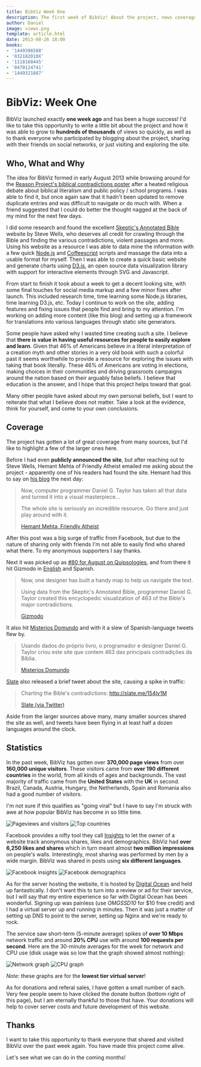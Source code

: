 ```yaml
---
title: BibViz Week One
description: The first week of BibViz! About the project, news coverage and stats.
author: Daniel
image: views.png
template: article.html
date: 2013-08-26 18:00
books:
- '1449398588'
- '032182010X'
- '1118168445'
- '0470124741'
- '1449321887'
---
```


BibViz: Week One
================
BibViz launched exactly __one week ago__ and has been a huge success! I'd like to take this opportunity to write a little bit about the project and how it was able to grow to __hundreds of thousands__ of views so quickly, as well as to thank everyone who participated by blogging about the project, sharing with their friends on social networks, or just visiting and exploring the site.

Who, What and Why
-----------------
The idea for BibViz formed in early August 2013 while browsing around for the [Reason Project's biblical contradictions poster](http://www.project-reason.org/gallery3/image/105/) after a heated religious debate about biblical literalism and public policy / school programs. I was able to find it, but once again saw that it hadn't been updated to remove duplicate entries and was difficult to navigate or do much with. When a friend suggested that I could do better the thought nagged at the back of my mind for the next few days.

I did some research and found the excellent [Skeptic's Annotated Bible](http://www.skepticsannotatedbible.com) website by Steve Wells, who deserves all credit for crawling through the Bible and finding the various contradictions, violent passages and more. Using his website as a resource I was able to data mine the information with a few quick [Node.js](http://nodejs.org/) and [Coffeescript](http://coffeescript.org/) scripts and massage the data into a usable format for myself. Then I was able to create a quick basic website and generate charts using [D3.js](http://d3js.org/), an open source data visualization library with support for interactive elements through SVG and Javascript.

From start to finish it took about a week to get a decent looking site, with some final touches for social media markup and a few minor fixes after launch. This included research time, time learning some Node.js libraries, time learning D3.js, etc. Today I continue to work on the site, adding features and fixing issues that people find and bring to my attention. I'm working on adding more content (like this blog) and setting up a framework for translations into various languages through static site generators.

Some people have asked why I wasted time creating such a site. I believe that __there is value in having useful resources for people to easily explore and learn__. Given that 46% of Americans believe in a literal interpretation of a creation myth and other stories in a very old book with such a colorful past it seems worthwhile to provide a resource for exploring the issues with taking that book literally. These 46% of Americans are voting in elections, making choices in their communities and driving grassroots campaigns around the nation based on their arguably false beliefs. I believe that education is the answer, and I hope that this project helps toward that goal.

Many other people have asked about my own personal beliefs, but I want to reiterate that what I believe does not matter. Take a look at the evidence, think for yourself, and come to your own conclusions.

Coverage
--------
The project has gotten a lot of great coverage from many sources, but I'd like to highlight a few of the larger ones here.

Before I had even __publicly announced the site__, but after reaching out to Steve Wells, Hemant Mehta of Friendly Atheist emailed me asking about the project - apparently one of his readers had found the site. Hemant had this to say on [his blog](http://www.patheos.com/blogs/friendlyatheist/2013/08/19/an-incredible-interactive-chart-of-biblical-contradictions/) the next day:

> Now, computer programmer Daniel G. Taylor has taken all that data and turned it into a visual masterpiece...
>
> The whole site is seriously an incredible resource. Go there and just play around with it.
> <div><a href="http://www.patheos.com/blogs/friendlyatheist/2013/08/19/an-incredible-interactive-chart-of-biblical-contradictions/">Hemant Mehta, Friendly Atheist</a></div>

After this post was a big surge of traffic from Facebook, but due to the nature of sharing only with friends I'm not able to easily find who shared what there. To my anonymous supporters I say thanks.

Next it was picked up as [#80 for August on Quipsologies](http://www.underconsideration.com/quipsologies/archives/august_2013/arminvit_80.php), and from there it hit Gizmodo in [English](http://gizmodo.com/this-comprehensive-map-traces-463-of-the-bibles-major-1188177994) and Spanish.

> Now, one designer has built a handy map to help us navigate the text.
>
> Using data from the Skeptic's Annotated Bible, programmer Daniel G. Taylor created this encyclopedic visualization of 463 of the Bible's major contradictions.
> <div><a href="http://gizmodo.com/this-comprehensive-map-traces-463-of-the-bibles-major-1188177994">Gizmodo</a></div>

It also hit [Misterios Domundo](http://misteriosdomundo.com/este-mapa-revela-463-contradicoes-da-biblia) and with it a slew of Spanish-language tweets flew by.

> Usando dados do próprio livro, o programador e designer Daniel G. Taylor criou este site que contem 463 das principais contradições da Bíblia.
> <div><a href="">Misterios Domundo</a></div>

[Slate](https://twitter.com/Slate/status/371064266880978945) also released a brief tweet about the site, causing a  spike in traffic:

> Charting the Bible's contradictions: http://slate.me/154lv1M
> <div><a href="https://twitter.com/Slate/status/371064266880978945">Slate (via Twitter)</a></div>

Aside from the larger sources above many, many smaller sources shared the site as well, and tweets have been flying in at least half a dozen languages around the clock.

Statistics
----------
In the past week, BibViz has gotten over __370,000 page views__ from over __160,000 unique visitors__. These visitors came from __over 190 different countries__ in the world, from all kinds of ages and backgrounds. The vast majority of traffic came from the __United States__ with the __UK__ in second. Brazil, Canada, Austria, Hungary, the Netherlands, Spain and Romania also had a good number of visitors.

I'm not sure if this qualifies as "going viral" but I have to say I'm struck with awe at how popular BibViz has become in so little time.

![Pageviews and visitors](views.png)
![Top countries](countries.png)

Facebook provides a nifty tool they call [Insights](http://www.facebook.com/insights) to let the owner of a website track anonymous shares, likes and demographics. BibViz had __over 6,250 likes and shares__ which in turn meant almost __two million impressions__ on people's walls. Interestingly, most sharing was performed by men by a wide margin. BibViz was shared in posts using __six different languages__.

![Facebook insights](facebook.png)
![Facebook demographics](fb-demographics.png)

As for the server hosting the website, it is hosted by [Digital Ocean](https://www.digitalocean.com/?refcode=1da202e90785) and held up fantastically. I don't want this to turn into a review or ad for their service, but I will say that my entire experience so far with Digital Ocean has been wonderful. Signing up was painless (use _OMGSSD10_ for $10 free credit) and I had a virtual server up and running in minutes. Then it was just a matter of setting up DNS to point to the server, setting up Nginx and we're ready to rock.

The service saw short-term (5-minute average) spikes of __over 10 Mbps__ network traffic and around __20% CPU__ use with around __100 requests per second__. Here are the 30-minute averages for the week for network and CPU use (disk usage was so low that the graph showed almost nothing):

![Network graph](network.png)
![CPU graph](cpu.png)

_Note_: these graphs are for the __lowest tier virtual server__!

As for donations and referal sales, I have gotten a small number of each. Very few people seem to have clicked the donate button (bottom right of this page), but I am eternally thankful to those that have. Your donations will help to cover server costs and future development of this website.

Thanks
------
I want to take this opportunity to thank everyone that shared and visited BibViz over the past week again. You have made this project come alive.

Let's see what we can do in the coming months!

